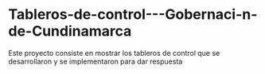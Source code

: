 # Tableros-de-control---Gobernaci-n-de-Cundinamarca
Este proyecto consiste en mostrar los tableros de control que se desarrollaron y se implementaron para dar respuesta
